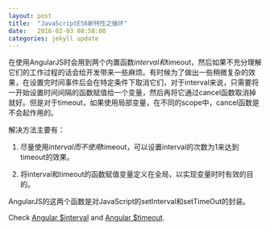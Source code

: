 ```yaml
---
layout: post
title:  "JavaScriptES6新特性之循环"
date:   2016-02-03 08:58:00
categories: jekyll update
---
```


在使用AngularJS时会用到两个内置函数$interval和$timeout，然后如果不充分理解它们的工作过程的话会给开发带来一些麻烦。有时候为了做出一些稍微复杂的效果，在设置完时间事件后会在特定条件下取消它们，对于interval来说，只需要将一开始设置时间间隔的函数赋值给一个变量，然后再将它通过cancel函数取消掉就好。但是对于timeout，如果使用局部变量，在不同的scope中，cancel函数是不会起作用的。

解决方法主要有：

1. 尽量使用$interval而不使用$timeout，可以设置interval的次数为1来达到timeout的效果。

2. 将interval和timeout的函数赋值变量定义在全局，以实现变量时时有效的目的。

AngularJS的这两个函数是对JavaScript的setInterval和setTimeOut的封装。

Check [Angular $interval][interval] and [Angular $timeout][timeout].

[interval]: http://docs.angularjs.cn/api/ng/service/$interval
[timeout]: http://docs.angularjs.cn/api/ng/service/$timeout